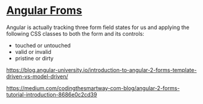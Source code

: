 # [Angular Froms](https://blog.angular-university.io/introduction-to-angular-2-forms-template-driven-vs-model-driven/)

Angular is actually tracking three form field states for us and applying the following CSS classes to both the form and its controls:

- touched or untouched
- valid or invalid
- pristine or dirty

https://blog.angular-university.io/introduction-to-angular-2-forms-template-driven-vs-model-driven/

https://medium.com/codingthesmartway-com-blog/angular-2-forms-tutorial-introduction-8686e0c2cd39